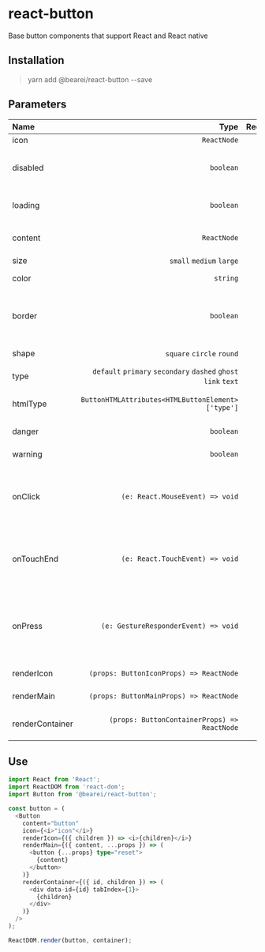 # react-button

Base button components that support React and React native

## Installation

> yarn add @bearei/react-button --save

## Parameters

| Name | Type | Required | Description |
| :-- | --: | --: | :-- |
| icon | `ReactNode` | ✘ | Button icon |
| disabled | `boolean` | ✘ | Whether or not to disable the button |
| loading | `boolean` | ✘ | Whether the button is loading |
| content | `ReactNode` | ✘ | Button to display content |
| size | `small` `medium` `large` | ✘ | Button size |
| color | `string` | ✘ | Button color |
| border | `boolean` | ✘ | Whether or not to display the button border |
| shape | `square` `circle` `round` | ✘ | Button shape |
| type | `default` `primary` `secondary` `dashed` `ghost` `link` `text` | ✘ | Button type |
| htmlType | `ButtonHTMLAttributes<HTMLButtonElement>['type']` | ✘ | HTML native button type |
| danger | `boolean` | ✘ | Danger button |
| warning | `boolean` | ✘ | Warning button |
| onClick | `(e: React.MouseEvent) => void` | ✘ | This function is called when button is clicked |
| onTouchEnd | `(e: React.TouchEvent) => void` | ✘ | This function is called when the button is pressed |
| onPress | `(e: GestureResponderEvent) => void` | ✘ | This function is called when the button is pressed -- react native |
| renderIcon | `(props: ButtonIconProps) => ReactNode` | ✘ | Render the button icon |
| renderMain | `(props: ButtonMainProps) => ReactNode` | ✔ | Render the button main |
| renderContainer | `(props: ButtonContainerProps) => ReactNode` | ✔ | Render the button container |

## Use

```typescript
import React from 'React';
import ReactDOM from 'react-dom';
import Button from '@bearei/react-button';

const button = (
  <Button
    content="button"
    icon={<i>"icon"</i>}
    renderIcon={({ children }) => <i>{children}</i>}
    renderMain={({ content, ...props }) => (
      <button {...props} type="reset">
        {content}
      </button>
    )}
    renderContainer={({ id, children }) => (
      <div data-id={id} tabIndex={1}>
        {children}
      </div>
    )}
  />
);

ReactDOM.render(button, container);
```
